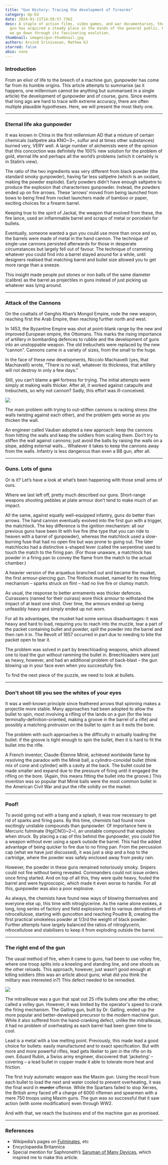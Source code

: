 ```yaml
---
title: "Gun History: Tracing the development of firearms"
category: Op-Ed
date: 2024-01-11T14:50:57.736Z
desc: A staple of action films, video games, and war documentaries, the humble
  gun has acquired a steady place in the minds of the general public. Hop on, as
  we go down through its fascinating evolution.
thumbnail: images/gun-thumbnail.jpg
authors: Arvind Srinivasan, Mathew KJ
starred: false
abio: none
---
```

### Introduction

From an elixir of life to the breech of a machine gun, gunpowder has come far from its humble origins. This article attempts to summarise (as it happens, one millennium cannot be anything but summarised in a single article) the development of gunpowder and of course, guns. Since events that long ago are hard to trace with extreme accuracy, there are often multiple plausible hypotheses. Here, we will present the most likely one.

- - -

### Eternal life aka gunpowder

It was known in China in the first millennium AD that a mixture of certain chemicals (saltpetre aka KNO~3~, sulfur and at times other substances) burned very, VERY well. A large number of alchemists were of the opinion that this concoction was definitely the 100% new solution for the problem of gold, eternal life and perhaps all the world’s problems (which it certainly is in Stalin’s view).

The ratio of the two ingredients was very different from black powder (the standard smoky gunpowder), having far less saltpetre (which is an oxidant, making the powder explode). Early powders didn't have enough saltpetre to produce the explosion that characterises gunpowder. Instead, the powders ended up on fire arrows. These ‘arrows’ moved from being launched from bows to being fired from rocket launchers made of bamboo or paper, exciting choices for a firearm barrel. 

Keeping true to the spirit of Jackal, the weapon that evolved from these, the fire lance, used an inflammable barrel and scraps of metal or porcelain for bullets.

Eventually, someone wanted a gun you could use more than once and so, the barrels were made of metal in the hand cannon. The technique of single-use cannons persisted afterwards for those in desperate circumstances but largely fell out of favour. The technique of cramming whatever you could find into a barrel stayed around for a while, until designers realised that matching barrel and bullet size allowed you to get more range than a sneeze.

This insight made people put stones or iron balls of the same diameter (calibre) as the barrel as projectiles in guns instead of just picking up whatever was lying around.

- - -

### Attack of the Cannons

On the coattails of Genghis Khan’s Mongol Empire, rode the new weapon, reaching first the Arab Empire, then reaching further north and west.

In 1453, the Byzantine Empire was shot at point-blank range by the new and improved European empire, the Ottomans. This marks the rising importance of artillery in bombarding defences to rubble and the development of guns into an unstoppable weapon. The old trebuchets were replaced by the new “cannon”. Cannons came in a variety of sizes, from the small to the huge.

In the face of these new developments, Niccolo Machiavelli (yes, that Machiavelli) wrote, “There is no wall, whatever its thickness, that artillery will not destroy in only a few days."

Still, you can’t blame a ~~girl~~ fortress for trying. The initial attempts were simply at making walls thicker. After all, it worked against catapults and trebuchets, so why not cannon? Sadly, this effort was ill-conceived.

![](images/cannons.jpg)

The main problem with trying to out-stiffen cannons is racking stress (the walls twisting against each other), and the problem gets worse as you thicken the wall.

An engineer called Vauban adopted a new approach: keep the cannons from hitting the walls and keep the soldiers from scaling them. Don’t try to stiffen the wall against cannons; just avoid the balls by raising the walls on a slope, adding external walls… Whatever it takes to keep the cannons away from the walls. Infantry is less dangerous than even a BB gun, after all.

- - -

### Guns. Lots of guns

Or is it? Let’s have a look at what’s been happening with those small arms of ours.

Where we last left off,  pretty much described our guns. Short-range weapons shooting pebbles at plate armour don’t tend to make much of an impact.

All the same, against equally well-equipped infantry, guns do better than arrows. The hand cannon eventually evolved into the first gun with a trigger, the matchlock. The key difference is the ignition mechanism: all our previous guns have been lit with live fire (the type that you can ride to heaven with a barrel of gunpowder), whereas the matchlock used a slow-burning fuse that had no open fire but was prone to going out. The later matchlocks had a distinctive s-shaped lever (called the serpentine) used to touch the match to the firing pan. (For those unaware, a matchlock has powder in a firing pan to convey the flame from the match to the actual chamber.)

A heavier version of the arquebus branched out and became the musket, the first armour-piercing gun. The flintlock musket, named for its new firing mechanism – sparks struck on flint – had no live fire or clumsy match.

As usual, the response to better armaments was thicker defences. Cuirassiers (named for their cuirass) wore thick armour to withstand the impact of at least one shot. Over time, the armours ended up being unfeasibly heavy and simply ended up not worn.

For all its advantages, the musket had some serious disadvantages: it was heavy and hard to load, requiring you to reach into the muzzle, tear a part of the packet containing bullet and powder, spill the powder into the barrel and then ram it in. The Revolt of 1857 occurred in part due to needing to bite the packet open to tear it.

The problem was solved in part by breechloading weapons, which allowed one to load the gun without ramming the bullet in.  Breechloaders were just as heavy, however, and had an additional problem of back-blast – the gun blowing up in your face even when you successfully fire.

To find the next piece of the puzzle, we need to look at bullets.

- - -

### Don't shoot till you see the whites of your eyes

It was a well-known principle since feathered arrows that spinning makes a projectile more stable. Many approaches had been adopted to allow the bullet to spin, most involving a rifling of the lands on a gun (for the less terminally-definition-oriented, making a groove in the barrel of a rifle) and possibly a matching protrusion on the bullet to spin it as it exits the bore.

The problem with such approaches is the difficulty in actually loading the bullet: if the groove is tight enough to spin the bullet, then it is hard to fit the bullet into the rifle.

A French inventor, Claude-Étienne Minié, achieved worldwide fame by resolving the paradox with the Minié ball, a cylindro-conoidal bullet (think mix of cone and cylinder) with a cavity at the back. The bullet could be made smaller and expand due to the pressure of firing until it engaged the rifling on the bore. (Again, this means fitting the bullet into the groove.) This invention was so popular that Minié balls were the most common bullet in the American Civil War and put the rifle solidly on the market.

- - -

### Poof!

To avoid going out with a bang and a splash, it was now necessary to get rid of sparks and firing pans. By this time, chemists had found more excitingly unstable compounds than gunpowder. Of importance here is Mercuric fulminate (Hg(CNO)~2~), an unstable compound that explodes when struck. By placing a cap of this behind the gunpowder, you could fire a weapon without ever using a spark outside the barrel. This had the added advantage of being quicker to fire due to no firing pan. From the percussion cap (what we have just discussed), it was just a skip and a hop to the cartridge, where the powder was safely enclosed away from pesky rain.

However, the powder in these guns remained notoriously smoky. Snipers could not fire without being revealed. Commanders could not issue orders once firing started. And on top of all this, they were quite heavy, fouled the barrel and were hygroscopic, which made it even worse to handle. For all this, gunpowder was also a poor explosive.

As always, the chemists have found new ways of blowing themselves and everyone else up, this time with nitroglycerine. As the name alone evokes, a long, long series of factory and field explosions led to various derivatives of nitrocellulose, starting with guncotton and reaching Poudre B, creating the first practical smokeless powder at 1/3rd the weight of black powder. Further attempts have largely balanced the ratios of nitroglycerin, nitrocellulose and stabilisers to keep it from exploding outside the barrel.

- - -

### The right end of the gun

The usual method of fire, when it came to guns, had been to use volley fire, where one troop splits into a kneeling and standing line, and one shoots as the other reloads. This approach, however, just wasn’t good enough at killing soldiers (this was an article about guns; what did you think the military was interested in?) This defect needed to be remedied.

![](images/gun.jpg)

The mitrailleuse was a gun that spat out 25 rifle bullets one after the other, called a volley gun. However, it was limited by the operator's speed to crank the firing mechanism. The Gatling gun, built by Dr. Gatling, ended up the more popular and better-developed precursor to the modern machine gun. While it also suffered from the hand-cranking defect, unlike the mitrailleuse, it had no problem of overheating as each barrel had been given time to cool.

Lead is a metal with a low melting point. Previously, this made lead a good choice for bullets: easily manufactured and to exact specification. But with more and more powerful rifles, lead gets likelier to jam in the rifle on its own. Eduard Rubin, a Swiss army engineer, discovered that ‘jacketing’ – covering – a lead bullet in copper made it able to tolerate more heat and friction.

The first *truly* automatic weapon was the Maxim gun. Using the recoil from each bullet to load the next and water cooled to prevent overheating, it was the final word in ~~murder~~ offense. While the Spartans failed to stop Xerxes, the British army faced off a charge of 6000 riflemen and spearmen with a mere 750 troops using Maxim guns. The gun was so successful that it saw action (with some modification) even through WW2.

And with that, we reach the business end of the machine gun as promised.

- - -

### References

* Wikipedia’s pages on [Fulminates](https://en.wikipedia.org/wiki/Fulminate), etc
* Encyclopaedia Britannica
* Special mention for Saphroneth’s [Saruman of Many Devices](https://tvtropes.org/pmwiki/pmwiki.php/Fanfic/SarumanOfManyDevices), which inspired me to make this article.
